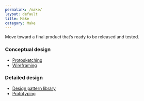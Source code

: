 ```yaml
---
permalink: /make/
layout: default
title: Make
category: Make
---
```


Move toward a final product that’s ready to be released and tested.

### Conceptual design

- [Protosketching](../protosketching/)
- [Wireframing](../wireframing/)

### Detailed design

- [Design pattern library](../design-pattern-library/)
- [Prototyping](../prototyping/)

